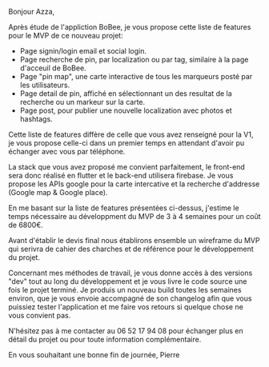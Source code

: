 Bonjour Azza,

Après étude de l'appliction BoBee, je vous propose cette liste de features pour le MVP de ce nouveau projet:
- Page signin/login email et social login.
- Page recherche de pin, par localization ou par tag, similaire à la page d'acceuil de BoBee.
- Page "pin map", une carte interactive de tous les marqueurs posté par les utilisateurs.
- Page detail de pin, affiché en sélectionnant un des resultat de la recherche ou un markeur sur la carte.
- Page post, pour publier une nouvelle localization avec photos et hashtags.

Cette liste de features diffère de celle que vous avez renseigné pour la V1, je vous propose celle-ci dans un premier temps en attendant d'avoir pu échanger avec vous par téléphone.

La stack que vous avez proposé me convient parfaitement, le front-end sera donc réalisé en flutter et le back-end utilisera firebase.
Je vous propose les APIs google pour la carte intercative et la recherche d'addresse (Google map & Google place).

En me basant sur la liste de features présentées ci-dessus, j'estime le temps nécessaire au développment du MVP de 3 à 4 semaines pour un coût de 6800€.

Avant d'établir le devis final nous établirons ensemble un wireframe du MVP qui serivra de cahier des charches et de référence pour le développement du projet.

Concernant mes méthodes de travail, je vous donne accès à des versions "dev" tout au long du développement et je vous livre le code source une fois le projet terminé. Je produis un nouveau build toutes les semaines environ, que je vous envoie accompagné de son changelog afin que vous puissiez tester l'application et me faire vos retours si quelque chose ne vous convient pas.

N'hésitez pas à me contacter au 06 52 17 94 08 pour échanger plus en détail du projet ou pour toute information complémentaire.

En vous souhaitant une bonne fin de journée,
Pierre